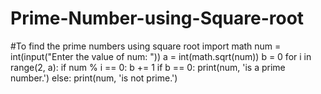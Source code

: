 # Prime-Number-using-Square-root
#To find the prime numbers using square root
import math
num = int(input("Enter the value of num: "))
a = int(math.sqrt(num))
b = 0
for i in range(2, a):
    if num % i == 0:
        b += 1
if b == 0:
    print(num, 'is a prime number.')
else:
    print(num, 'is not prime.')
